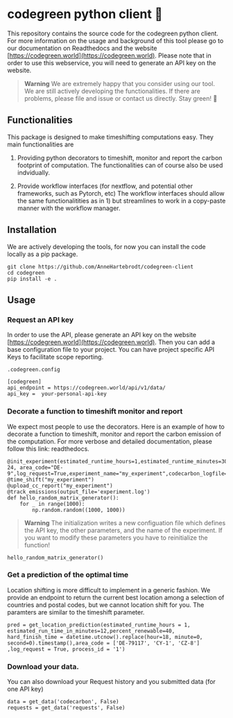 # codegreen python client :seedling:
This repository contains the source code for the codegreen python client. For more information on the usage and background of this tool please go to our documentation on Readthedocs and the website [https://codegreen.world](https://codegreen.world). Please note that in order to use this webservice, you will need to generate an API key on the website.

> **Warning**
> We are extremely happy that you consider using our tool. We are still actively developing the functionalities. If there are problems, please file and issue or contact us directly. Stay green! :seedling:

##
## Functionalities
This package is designed to make timeshifting computations easy. They main functionalities are
1. Providing python decorators to timeshift, monitor and report the carbon footprint of computation. The functionalities can of course also be used indvidually.

2. Provide workflow interfaces (for nextflow, and potential other frameworks, such as Pytorch, etc)
The workflow interfaces should allow the same functionalitities as in 1) but streamlines to work in a copy-paste manner with the workflow manager.

## Installation

We are actively developing the tools, for now you can install the code locally as a pip package.
```
git clone https://github.com/AnneHartebrodt/codegreen-client
cd codegreen
pip install -e .
```
## Usage
### Request an API key
In order to use the API, please generate an API key on the website [https://codegreen.world](https://codegreen.world).  Then you can add a base configuration file to your project. You can have project specific API Keys to facilitate scope reporting.

```.codegreen.config```
```
[codegreen]
api_endpoint = https://codegreen.world/api/v1/data/
api_key =  your-personal-api-key
```

### Decorate a function to timeshift monitor and report
We expect most people to use the decorators. Here is an example of how to decorate a function to timeshift, monitor and report the carbon emission of the computation.
For more verbose and detailed documentation, please follow this link: readthedocs.

```
@init_experiment(estimated_runtime_hours=1,estimated_runtime_minutes=30,percent_renewable=40,allowed_delay_hours= 24, area_code="DE-9",log_request=True,experiment_name="my_experiment",codecarbon_logfile="experiment.log",nextflow_logfile="nextflow.log",overwrite=True)
@time_shift("my_experiment")
@upload_cc_report("my_experiment")
@track_emissions(output_file='experiment.log')
def hello_random_matrix_generator():
    for _ in range(1000):
        np.random.random((1000, 1000))

```
> **Warning**
> The initialization writes a new configuation file which defines the API key, the other parameters, and the name of the experiment. If you want to modify these parameters you have to reinitialize the function!
```
hello_random_matrix_generator()
```

### Get a prediction of the optimal time
Location shifting is more difficult to implement in a generic fashion. We provide an endpoint to return the current best location among a selection of countries and postal codes, but we cannot location shift for you. The paramters are similar to the timeshift parameter.
```
pred = get_location_prediction(estimated_runtime_hours = 1, estimated_run_time_in_minutes=12,percent_renewable=40, hard_finish_time = datetime.utcnow().replace(hour=18, minute=0, second=0).timestamp(),area_code = ['DE-79117', 'CY-1', 'CZ-8'] ,log_request = True, process_id = '1')

```

### Download your data.
You can also download your Request history and you submitted data (for one API key)

```
data = get_data('codecarbon', False)
requests = get_data('requests', False)

```



